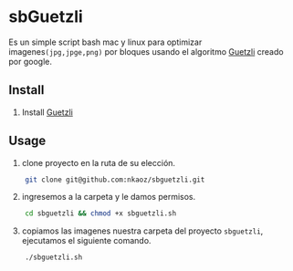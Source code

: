 
# sbGuetzli
Es un simple script bash mac y linux para optimizar imagenes`(jpg,jpge,png)` por bloques usando el algoritmo [Guetzli](https://github.com/google/guetzli) creado por google.

## Install
1. Install [Guetzli](https://github.com/google/guetzli)

## Usage
1. clone proyecto en la ruta de su elección.
```bash
    git clone git@github.com:nkaoz/sbguetzli.git
```
2. ingresemos a la carpeta y le damos permisos.
```bash
    cd sbguetzli && chmod +x sbguetzli.sh
```
3. copiamos las imagenes nuestra carpeta del proyecto `sbguetzli`, ejecutamos el siguiente comando.
```bash
    ./sbguetzli.sh
```